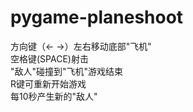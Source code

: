 # pygame-planeshoot  

方向键（<- ->）左右移动底部"飞机"  
空格键(SPACE)射击  
"敌人"碰撞到"飞机"游戏结束  
R键可重新开始游戏  
每10秒产生新的"敌人"  
